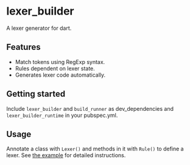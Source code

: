 # lexer_builder

A lexer generator for dart.

## Features

- Match tokens using RegExp syntax.
- Rules dependent on lexer state.
- Generates lexer code automatically.

## Getting started

Include `lexer_builder` and `build_runner` as dev_dependencies and `lexer_builder_runtime` in your pubspec.yml.

## Usage

Annotate a class with `Lexer()` and methods in it with `Rule()` to define a lexer.
See [the example](example) for detailed instructions.


<!--
## Additional information

TODO: Tell users more about the package: where to find more information, how to 
contribute to the package, how to file issues, what response they can expect 
from the package authors, and more.
-->
